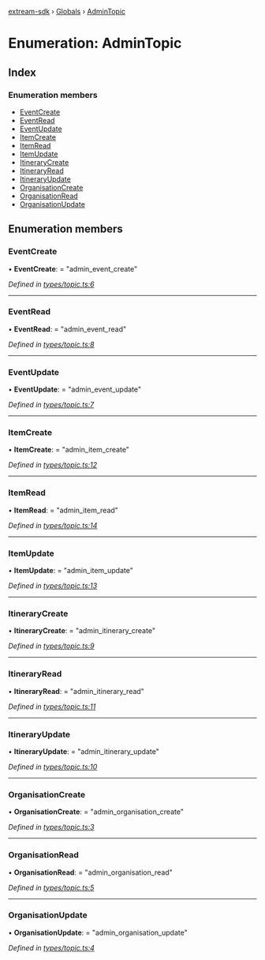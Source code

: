 [extream-sdk](../README.md) › [Globals](../globals.md) › [AdminTopic](admintopic.md)

# Enumeration: AdminTopic

## Index

### Enumeration members

* [EventCreate](admintopic.md#eventcreate)
* [EventRead](admintopic.md#eventread)
* [EventUpdate](admintopic.md#eventupdate)
* [ItemCreate](admintopic.md#itemcreate)
* [ItemRead](admintopic.md#itemread)
* [ItemUpdate](admintopic.md#itemupdate)
* [ItineraryCreate](admintopic.md#itinerarycreate)
* [ItineraryRead](admintopic.md#itineraryread)
* [ItineraryUpdate](admintopic.md#itineraryupdate)
* [OrganisationCreate](admintopic.md#organisationcreate)
* [OrganisationRead](admintopic.md#organisationread)
* [OrganisationUpdate](admintopic.md#organisationupdate)

## Enumeration members

###  EventCreate

• **EventCreate**: = "admin_event_create"

*Defined in [types/topic.ts:6](https://github.com/Extream-SaaS/ex-sdk/blob/1abcccc/types/topic.ts#L6)*

___

###  EventRead

• **EventRead**: = "admin_event_read"

*Defined in [types/topic.ts:8](https://github.com/Extream-SaaS/ex-sdk/blob/1abcccc/types/topic.ts#L8)*

___

###  EventUpdate

• **EventUpdate**: = "admin_event_update"

*Defined in [types/topic.ts:7](https://github.com/Extream-SaaS/ex-sdk/blob/1abcccc/types/topic.ts#L7)*

___

###  ItemCreate

• **ItemCreate**: = "admin_item_create"

*Defined in [types/topic.ts:12](https://github.com/Extream-SaaS/ex-sdk/blob/1abcccc/types/topic.ts#L12)*

___

###  ItemRead

• **ItemRead**: = "admin_item_read"

*Defined in [types/topic.ts:14](https://github.com/Extream-SaaS/ex-sdk/blob/1abcccc/types/topic.ts#L14)*

___

###  ItemUpdate

• **ItemUpdate**: = "admin_item_update"

*Defined in [types/topic.ts:13](https://github.com/Extream-SaaS/ex-sdk/blob/1abcccc/types/topic.ts#L13)*

___

###  ItineraryCreate

• **ItineraryCreate**: = "admin_itinerary_create"

*Defined in [types/topic.ts:9](https://github.com/Extream-SaaS/ex-sdk/blob/1abcccc/types/topic.ts#L9)*

___

###  ItineraryRead

• **ItineraryRead**: = "admin_itinerary_read"

*Defined in [types/topic.ts:11](https://github.com/Extream-SaaS/ex-sdk/blob/1abcccc/types/topic.ts#L11)*

___

###  ItineraryUpdate

• **ItineraryUpdate**: = "admin_itinerary_update"

*Defined in [types/topic.ts:10](https://github.com/Extream-SaaS/ex-sdk/blob/1abcccc/types/topic.ts#L10)*

___

###  OrganisationCreate

• **OrganisationCreate**: = "admin_organisation_create"

*Defined in [types/topic.ts:3](https://github.com/Extream-SaaS/ex-sdk/blob/1abcccc/types/topic.ts#L3)*

___

###  OrganisationRead

• **OrganisationRead**: = "admin_organisation_read"

*Defined in [types/topic.ts:5](https://github.com/Extream-SaaS/ex-sdk/blob/1abcccc/types/topic.ts#L5)*

___

###  OrganisationUpdate

• **OrganisationUpdate**: = "admin_organisation_update"

*Defined in [types/topic.ts:4](https://github.com/Extream-SaaS/ex-sdk/blob/1abcccc/types/topic.ts#L4)*

